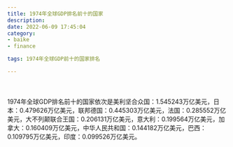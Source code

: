 ```yaml
---
title: 1974年全球GDP排名前十的国家
description:
date: 2022-06-09 17:45:04
category:
- baike
- finance

tags: 1974年全球GDP前十的国家排名

---
```


<script src="/assets/js/charts/chart.js"></script>

<div style="width: 100%; margin: 10% auto; ">
    <canvas id="myChart"></canvas>
</div>

<div>
<p class="paragraph">1974年全球GDP排名前十的国家依次是美利坚合众国：1.545243万亿美元，日本：0.479626万亿美元，联邦德国：0.445303万亿美元，法国：0.285552万亿美元，大不列颠联合王国：0.206131万亿美元，意大利：0.199564万亿美元，加拿大：0.160409万亿美元，中华人民共和国：0.144182万亿美元，巴西：0.109795万亿美元，印度：0.099526万亿美元。</p>
</div>

<script>
    const labels = ["美利坚合众国", "日本", "联邦德国", "法国", "大不列颠联合王国", "意大利", "加拿大", "中华人民共和国", "巴西", "印度"];

    const dataGdp = {
        labels: labels,
        datasets: [{
            label: '$（万亿美元）  •  即刻编程  •  cn.hongkezhang.com',
            backgroundColor: 'rgb(205 96 144)',
            borderColor: 'rgb(0 0 128)',
            data: [1.545243, 0.479626, 0.445303, 0.285552, 0.206131, 0.199564, 0.160409, 0.144182, 0.109795, 0.099526],
            barPercentage: 0.3
        }]
    };

    const config = {
        type: 'bar',
        data: dataGdp,
        options: {
            series: [
                {
                    barWidth: '20%'
                }
            ],
            graphic: [{
                type: 'group',
                bounding: 'raw',
                rotation: Math.PI / 4,//正方形旋转的角度
                right: 70,
                bottom: 15,
                z: 100,
                children: [
                    {
                        type: 'rect',
                        left: 'center',//描述怎么根据父元素进行定位
                        top: 'center',//描述怎么根据父元素进行定位
                        z: 100,
                        shape: {
                            width: 140,
                            height: 30
                        },
                        style: {
                            // fill: 'rgba(0,0,0,0.3)'
                        }
                    },
                    {
                        type: 'text',
                        left: 'center',
                        top: 'center',
                        z: 100,
                        style: {
                            fill: '#000000',
                            text: 'domain.com',
                            font: 'bolder 14px Microsoft YaHei'
                        }
                    }
                ]
            }]
        }
    };

    const myChart = new Chart(
        document.getElementById('myChart'),
        config
    );
</script>
